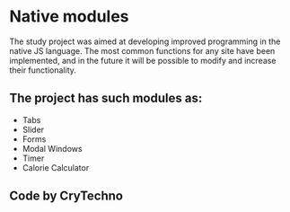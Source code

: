 # Native modules
The study project was aimed at developing improved programming in the native JS language.
The most common functions for any site have been implemented, and in the future it will be possible to modify and increase their functionality.

## The project has such modules as:

 - Tabs
 - Slider
 - Forms
 - Modal Windows
 - Timer
 - Calorie Calculator

## Code by CryTechno
